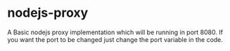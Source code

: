 # nodejs-proxy
A Basic nodejs proxy implementation which will be running in port 8080. If you want the port to be changed just change the port variable in the code.
